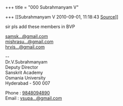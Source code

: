 +++
title = "000 Subrahmanyam V"

+++
[[Subrahmanyam V	2010-09-01, 11:18:43 [Source](https://groups.google.com/g/bvparishat/c/8_Btap27TP0)]]



sir pls add these members in BVP  
  
[samsk...@gmail.com]()  
[mishrasu...@gmail.com]()  
[hrvis...@gmail.com]()  
  
--  
Dr.V.Subrahmanyam  
  Deputy Director  
  Sanskrit Academy  
  Osmania University  
  Hyderabad - 500 007  
  
Phone : [9848094890](tel:(984)%20809-4890)  
Email : [vsupa...@gmail.com]()  

